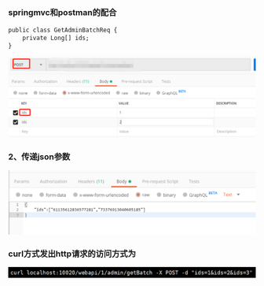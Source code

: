 ### springmvc和postman的配合
```
public class GetAdminBatchReq {
    private Long[] ids;
}
```
![](img/springmvc形参.jpg)





### 2、传递json参数

![](img\1565333460(1).png)





### curl方式发出http请求的访问方式为

![](img\1565334231.png)

